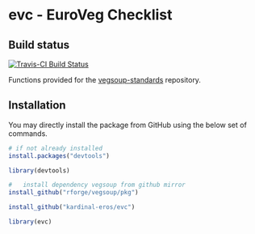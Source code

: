 evc - EuroVeg Checklist
=======================

Build status
------------

[![Travis-CI Build Status](https://travis-ci.org/kardinal-eros/evc.svg?branch=master)](https://travis-ci.org/kardinal-eros/evc)
<!-- [![CRAN_Status_Badge](http://www.r-pkg.org/badges/version/evc)](http://cran.r-project.org/package=evc) -->

Functions provided for the [vegsoup-standards](https://github.com/kardinal-eros/vegsoup-standards) repository.

Installation
------------

You may directly install the package from GitHub using the below set of commands.

```R
# if not already installed
install.packages("devtools")

library(devtools)

#	install dependency vegsoup from github mirror
install_github("rforge/vegsoup/pkg")

install_github("kardinal-eros/evc")

library(evc)
```